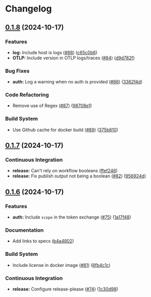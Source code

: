# Changelog

## [0.1.8](https://github.com/AllexVeldman/pyoci/compare/v0.1.7...v0.1.8) (2024-10-17)


### Features

* **log:** Include host is logs ([#88](https://github.com/AllexVeldman/pyoci/issues/88)) ([c65c0b6](https://github.com/AllexVeldman/pyoci/commit/c65c0b62dafbddf8e3a862db36a06d8cfbfe8e32))
* **OTLP:** Include version in OTLP logs/traces ([#84](https://github.com/AllexVeldman/pyoci/issues/84)) ([d9d782f](https://github.com/AllexVeldman/pyoci/commit/d9d782fc88410d4bab4136b70bcb006f2475e202))


### Bug Fixes

* **auth:** Log a warning when no auth is provided ([#86](https://github.com/AllexVeldman/pyoci/issues/86)) ([3362f4d](https://github.com/AllexVeldman/pyoci/commit/3362f4d1d3068e8827d8b6920687df109c14a8b5))


### Code Refactoring

* Remove use of Regex ([#87](https://github.com/AllexVeldman/pyoci/issues/87)) ([98708e1](https://github.com/AllexVeldman/pyoci/commit/98708e1357a065d618242530d6a6cd8805fdeaab))


### Build System

* Use Github cache for docker build ([#89](https://github.com/AllexVeldman/pyoci/issues/89)) ([375b810](https://github.com/AllexVeldman/pyoci/commit/375b81059d96afb36914ba4b8628d0eb25803bb2))

## [0.1.7](https://github.com/AllexVeldman/pyoci/compare/v0.1.6...v0.1.7) (2024-10-17)


### Continuous Integration

* **release:** Can't rely on workflow booleans ([ffef246](https://github.com/AllexVeldman/pyoci/commit/ffef2465f4f98c32a237047fe64157e68da8bf24))
* **release:** Fix publish output not being a boolean ([#82](https://github.com/AllexVeldman/pyoci/issues/82)) ([956924d](https://github.com/AllexVeldman/pyoci/commit/956924d9acc69858b6762354ca9c49491c9d3805))

## [0.1.6](https://github.com/AllexVeldman/pyoci/compare/0.1.5...v0.1.6) (2024-10-17)


### Features

* **auth:** Include `scope` in the token exchange ([#75](https://github.com/AllexVeldman/pyoci/issues/75)) ([1a17f48](https://github.com/AllexVeldman/pyoci/commit/1a17f4803eafb78ba1a393864ef5be070b3c872d))


### Documentation

* Add links to specs ([b4a4802](https://github.com/AllexVeldman/pyoci/commit/b4a480274df9e0079e1e69e57efd8ca34e9404fc))


### Build System

* Include license in docker image ([#81](https://github.com/AllexVeldman/pyoci/issues/81)) ([6fb4c1c](https://github.com/AllexVeldman/pyoci/commit/6fb4c1c099eba1797df548337910cd4a97bc4017))


### Continuous Integration

* **release:** Configure release-please ([#74](https://github.com/AllexVeldman/pyoci/issues/74)) ([1c30d98](https://github.com/AllexVeldman/pyoci/commit/1c30d98521c698455a98b6cc0f18cd74287bac80))
